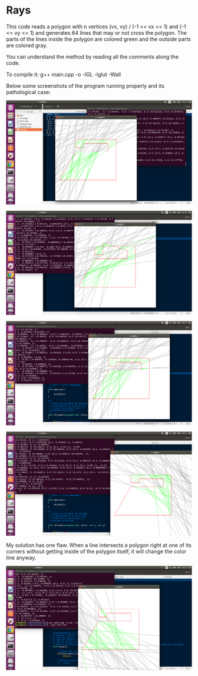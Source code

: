 # Rays

This code reads a polygon with n vertices (vx, vy) / (-1 <= vx <= 1) and (-1 <= vy <= 1) and generates 64 lines that may or not cross the polygon. The parts of the lines inside the polygon are colored green and the outside parts are colored gray.

You can understand the method by reading all the comments along the code.

To compile it: g++ main.cpp -o <name of the object> -lGL -lglut -Wall

Below some screenshots of the program running properly and its pathological case:

![alt tag](https://github.com/netolcc06/Rays/blob/master/ex01.png)

![alt tag](https://github.com/netolcc06/Rays/blob/master/ex02.png)

![alt tag](https://github.com/netolcc06/Rays/blob/master/ex03.png)

![alt tag](https://github.com/netolcc06/Rays/blob/master/ex04.png)

My solution has one flaw. When a line intersects a polygon right at one of its corners without getting inside of the polygon itself, it will change the color line anyway.

![alt tag](https://github.com/netolcc06/Rays/blob/master/pat_case.png)


